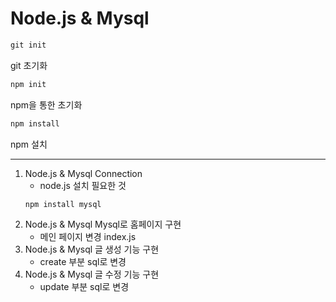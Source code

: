 # Node.js & Mysql

```cmd
git init
```

git 초기화

```cmd
npm init
```

npm을 통한 초기화

```cmd
npm install
```

npm 설치

---

1. Node.js & Mysql Connection
   - node.js 설치 필요한 것
   ```cmd
   npm install mysql
   ```
2. Node.js & Mysql Mysql로 홈페이지 구현
   - 메인 페이지 변경 index.js
3. Node.js & Mysql 글 생성 기능 구현
   - create 부분 sql로 변경
4. Node.js & Mysql 글 수정 기능 구현
   - update 부분 sql로 변경
